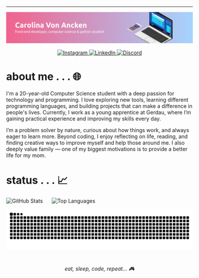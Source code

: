 ---
![Header](header.png)

<div align="center">
  <p float="left">
  <a href="https://www.instagram.com/caro0.0l/">
    <img src="https://img.shields.io/badge/-Instagram-E4405F?style=for-the-badge&logo=instagram&logoColor=white" alt="Instagram"/>
  </a>
  <a href="https://www.linkedin.com/in/caworkancken/">
    <img src="https://img.shields.io/badge/-LinkedIn-0077B5?style=for-the-badge&logoColor=white" alt="LinkedIn"/>
  </a>
  <a href="https://discord.com/users/seu_usuario">
    <img src="https://img.shields.io/badge/-Discord-5865F2?style=for-the-badge&logo=discord&logoColor=white" alt="Discord"/>
  </a>
</p>
</div>

# about me . . . 🌐

I'm a 20-year-old Computer Science student with a deep passion for technology and programming. I love exploring new tools, learning different programming languages, and building projects that can make a difference in people's lives.  Currently, I work as a young apprentice at Gerdau, where I’m gaining practical experience and improving my skills every day.

I’m a problem solver by nature, curious about how things work, and always eager to learn more.  Beyond coding, I enjoy reflecting on life, reading, and finding creative ways to improve myself and help those around me. I also deeply value family — one of my biggest motivations is to provide a better life for my mom.  

# status . . . 📈

<p align="center">

<img src="https://github-readme-stats.vercel.app/api?username=zackeenn&show_icons=true&theme=dracula" alt="GitHub Stats" height="180"/> &nbsp;&nbsp;&nbsp;&nbsp; 
<img src="https://github-readme-stats.vercel.app/api/top-langs/?username=zackeenn&theme=dracula&layout=normal&custom_title=Technology&langs_count=9" alt="Top Languages" height="180"/>

</p>

<div align="center">
  <img src="https://raw.githubusercontent.com/zackeenn/zackeenn/output/github-contribution-grid-snake-dark.svg" alt="github-contribution-grid-snake-dark"/>
</div>



#
<div align="center">
  
*eat, sleep, code, repeat... 🎮*

</div>



